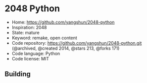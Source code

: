 # 2048 Python

- Home: https://github.com/yangshun/2048-python
- Inspiration: 2048
- State: mature
- Keyword: remake, open content
- Code repository: https://github.com/yangshun/2048-python.git (@archived, @created 2014, @stars 213, @forks 171)
- Code language: Python
- Code license: MIT

## Building
